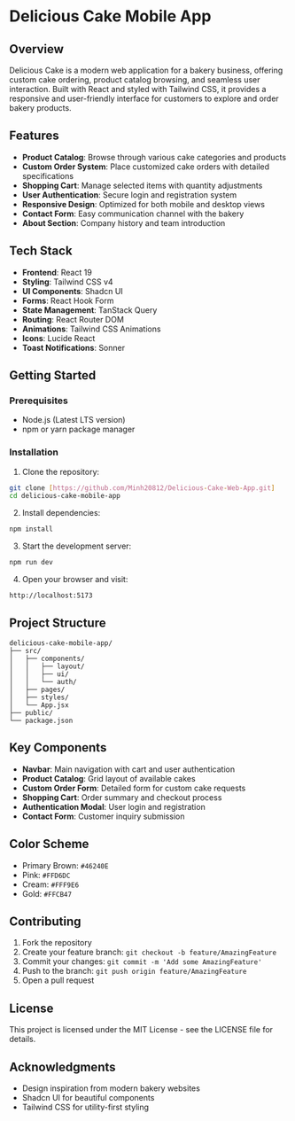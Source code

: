 # Delicious Cake Mobile App

## Overview

Delicious Cake is a modern web application for a bakery business, offering custom cake ordering, product catalog browsing, and seamless user interaction. Built with React and styled with Tailwind CSS, it provides a responsive and user-friendly interface for customers to explore and order bakery products.

## Features

- **Product Catalog**: Browse through various cake categories and products
- **Custom Order System**: Place customized cake orders with detailed specifications
- **Shopping Cart**: Manage selected items with quantity adjustments
- **User Authentication**: Secure login and registration system
- **Responsive Design**: Optimized for both mobile and desktop views
- **Contact Form**: Easy communication channel with the bakery
- **About Section**: Company history and team introduction

## Tech Stack

- **Frontend**: React 19
- **Styling**: Tailwind CSS v4
- **UI Components**: Shadcn UI
- **Forms**: React Hook Form
- **State Management**: TanStack Query
- **Routing**: React Router DOM
- **Animations**: Tailwind CSS Animations
- **Icons**: Lucide React
- **Toast Notifications**: Sonner

## Getting Started

### Prerequisites

- Node.js (Latest LTS version)
- npm or yarn package manager

### Installation

1. Clone the repository:

```bash
git clone [https://github.com/Minh20812/Delicious-Cake-Web-App.git]
cd delicious-cake-mobile-app
```

2. Install dependencies:

```bash
npm install
```

3. Start the development server:

```bash
npm run dev
```

4. Open your browser and visit:

```
http://localhost:5173
```

## Project Structure

```
delicious-cake-mobile-app/
├── src/
│   ├── components/
│   │   ├── layout/
│   │   ├── ui/
│   │   └── auth/
│   ├── pages/
│   ├── styles/
│   └── App.jsx
├── public/
└── package.json
```

## Key Components

- **Navbar**: Main navigation with cart and user authentication
- **Product Catalog**: Grid layout of available cakes
- **Custom Order Form**: Detailed form for custom cake requests
- **Shopping Cart**: Order summary and checkout process
- **Authentication Modal**: User login and registration
- **Contact Form**: Customer inquiry submission

## Color Scheme

- Primary Brown: `#46240E`
- Pink: `#FFD6DC`
- Cream: `#FFF9E6`
- Gold: `#FFCB47`

## Contributing

1. Fork the repository
2. Create your feature branch: `git checkout -b feature/AmazingFeature`
3. Commit your changes: `git commit -m 'Add some AmazingFeature'`
4. Push to the branch: `git push origin feature/AmazingFeature`
5. Open a pull request

## License

This project is licensed under the MIT License - see the LICENSE file for details.

## Acknowledgments

- Design inspiration from modern bakery websites
- Shadcn UI for beautiful components
- Tailwind CSS for utility-first styling
